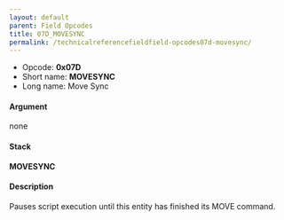 ```yaml
---
layout: default
parent: Field Opcodes
title: 07D_MOVESYNC
permalink: /technicalreferencefieldfield-opcodes07d-movesync/
---
```


-   Opcode: **0x07D**
-   Short name: **MOVESYNC**
-   Long name: Move Sync

#### Argument

none

#### Stack

  
**MOVESYNC**

#### Description

Pauses script execution until this entity has finished its MOVE command.
